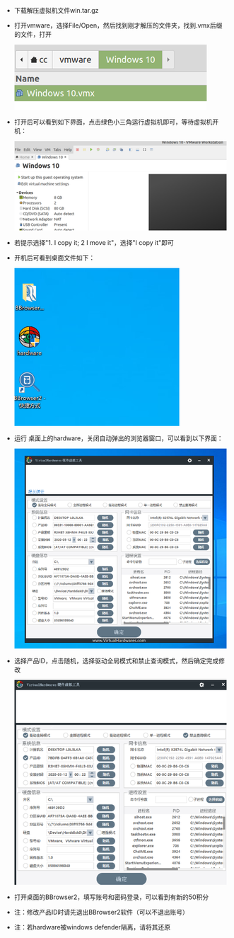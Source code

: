-   下载解压虚拟机文件win.tar.gz

-   打开vmware，选择File/Open，然后找到刚才解压的文件夹，找到.vmx后缀的文件，打开

    ![](figure-1.png)

    

-   打开后可以看到如下界面，点击绿色小三角运行虚拟机即可，等待虚拟机开机：

    ![](figure-2.png)

-   若提示选择"1. I copy it; 2 I move it"，选择"I copy it"即可

-   开机后可看到桌面文件如下：

    ![](figure-3.png)

-   运行 桌面上的hardware，关闭自动弹出的浏览器窗口，可以看到以下界面：

    ![](figure-4.png)

-   选择产品ID，点击随机，选择驱动全局模式和禁止查询模式，然后确定完成修改

    ![](figure-5.png)

-   打开桌面的BBrowser2，填写账号和密码登录，可以看到有新的50积分
-   注：修改产品ID时请先退出BBrowser2软件（可以不退出账号）
-   注：若hardware被windows defender隔离，请将其还原